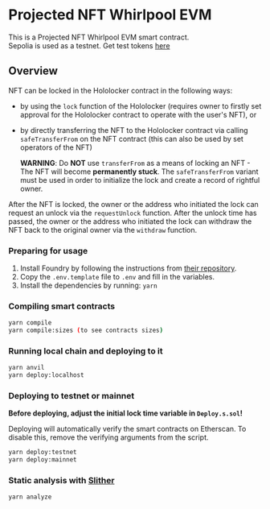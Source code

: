 # Projected NFT Whirlpool EVM

This is a Projected NFT Whirlpool EVM smart contract.  
Sepolia is used as a testnet. Get test tokens [here](https://sepoliafaucet.com/)

<!-- Deployed on Sepolia: [0x](https://sepolia.etherscan.io/address/0x) -->

## Overview

NFT can be locked in the Hololocker contract in the following ways:

- by using the `lock` function of the Hololocker (requires owner to firstly set approval for the Hololocker contract to operate with the user's NFT), or
- by directly transferring the NFT to the Hololocker contract via calling `safeTransferFrom` on the NFT contract (this can also be used by set operators of the NFT)

  **WARNING**: Do **NOT** use `transferFrom` as a means of locking an NFT - The NFT will become **permanently stuck**. The `safeTransferFrom` variant must be used in order to initialize the lock and create a record of rightful owner.

After the NFT is locked, the owner or the address who initiated the lock can request an unlock via the `requestUnlock` function. After the unlock time has passed, the owner or the address who initiated the lock can withdraw the NFT back to the original owner via the `withdraw` function.

### Preparing for usage

1. Install Foundry by following the instructions from [their repository](https://github.com/foundry-rs/foundry#installation).
2. Copy the `.env.template` file to `.env` and fill in the variables.
3. Install the dependencies by running: `yarn`

### Compiling smart contracts

```bash
yarn compile
yarn compile:sizes (to see contracts sizes)
```

### Running local chain and deploying to it

```bash
yarn anvil
yarn deploy:localhost
```

### Deploying to testnet or mainnet

**Before deploying, adjust the initial lock time variable in `Deploy.s.sol`!**

Deploying will automatically verify the smart contracts on Etherscan. To disable this, remove the verifying arguments from the script.

```bash
yarn deploy:testnet
yarn deploy:mainnet
```

### Static analysis with [Slither](https://github.com/crytic/slither)

```bash
yarn analyze
```
